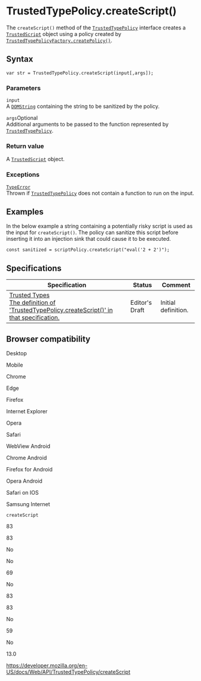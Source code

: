TrustedTypePolicy.createScript()
================================

The `createScript()` method of the [`TrustedTypePolicy`](../trustedtypepolicy) interface creates a [`TrustedScript`](../trustedscript) object using a policy created by [`TrustedTypePolicyFactory.createPolicy()`](../trustedtypepolicyfactory/createpolicy).

Syntax
------

    var str = TrustedTypePolicy.createScript(input[,args]);

### Parameters

`input`  
A [`DOMString`](../domstring) containing the string to be sanitized by the policy.

 `args`<span class="badge inline optional">Optional</span>   
Additional arguments to be passed to the function represented by [`TrustedTypePolicy`](../trustedtypepolicy).

### Return value

A [`TrustedScript`](../trustedscript) object.

### Exceptions

[`TypeError`](https://developer.mozilla.org/en-US/docs/Web/JavaScript/Reference/Global_Objects/TypeError)  
Thrown if [`TrustedTypePolicy`](../trustedtypepolicy) does not contain a function to run on the input.

Examples
--------

In the below example a string containing a potentially risky script is used as the input for `createScript()`. The policy can sanitize this script before inserting it into an injection sink that could cause it to be executed.

    const sanitized = scriptPolicy.createScript("eval('2 + 2')");

Specifications
--------------

<table><thead><tr class="header"><th>Specification</th><th>Status</th><th>Comment</th></tr></thead><tbody><tr class="odd"><td><a href="https://w3c.github.io/webappsec-trusted-types/dist/spec/#dom-trustedtypepolicy-createscript">Trusted Types<br />
<span class="small">The definition of 'TrustedTypePolicy.createScript()' in that specification.</span></a></td><td><span class="spec-ed">Editor's Draft</span></td><td>Initial definition.</td></tr></tbody></table>

Browser compatibility
---------------------

Desktop

Mobile

Chrome

Edge

Firefox

Internet Explorer

Opera

Safari

WebView Android

Chrome Android

Firefox for Android

Opera Android

Safari on IOS

Samsung Internet

`createScript`

83

83

No

No

69

No

83

83

No

59

No

13.0

<a href="https://developer.mozilla.org/en-US/docs/Web/API/TrustedTypePolicy/createScript" class="_attribution-link">https://developer.mozilla.org/en-US/docs/Web/API/TrustedTypePolicy/createScript</a>
